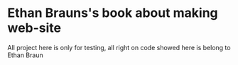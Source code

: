 # Ethan Brauns's book about making web-site

All project here is only for testing, all right on code showed here is belong to Ethan Braun

